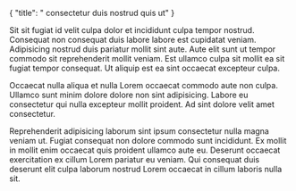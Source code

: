 {
  "title": " consectetur duis nostrud quis ut"
}

Sit sit fugiat id velit culpa dolor et incididunt culpa tempor nostrud. Consequat non consequat duis labore labore est cupidatat veniam. Adipisicing nostrud duis pariatur mollit sint aute. Aute elit sunt ut tempor commodo sit reprehenderit mollit veniam. Est ullamco culpa sit mollit ea sit fugiat tempor consequat. Ut aliquip est ea sint occaecat excepteur culpa.

Occaecat nulla aliqua et nulla Lorem occaecat commodo aute non culpa. Ullamco sunt minim dolore dolore non sint adipisicing. Labore eu consectetur qui nulla excepteur mollit proident. Ad sint dolore velit amet consectetur.

Reprehenderit adipisicing laborum sint ipsum consectetur nulla magna veniam ut. Fugiat consequat non dolore commodo sunt incididunt. Ex mollit in mollit enim occaecat quis proident ullamco aute eu. Deserunt occaecat exercitation ex cillum Lorem pariatur eu veniam. Qui consequat duis deserunt elit culpa laborum nostrud Lorem occaecat in cillum laboris nulla sit.